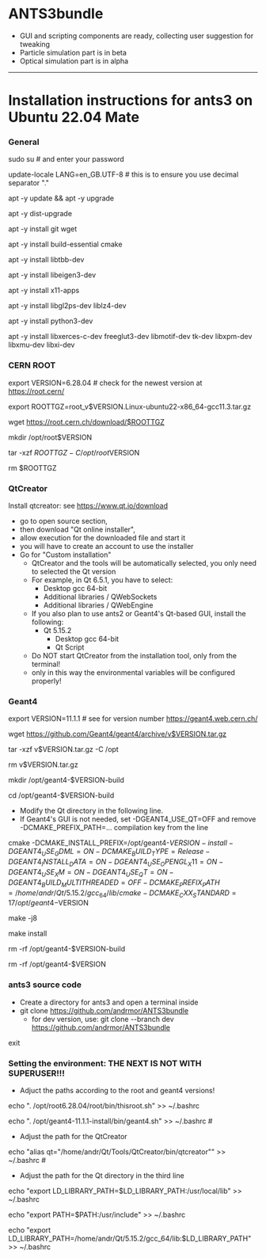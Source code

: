 # ANTS3bundle

* GUI and scripting components are ready, collecting user suggestion for tweaking
* Particle simulation part is in beta
* Optical simulation part is in alpha

---

# Installation instructions for ants3 on Ubuntu 22.04 Mate

### General

sudo su      # and enter your password

update-locale LANG=en_GB.UTF-8       # this is to ensure you use decimal separator "."

apt -y update && apt -y upgrade

apt -y dist-upgrade

apt -y install git wget

apt -y install build-essential cmake

apt -y install libtbb-dev

apt -y install libeigen3-dev

apt -y install x11-apps

apt -y install libgl2ps-dev liblz4-dev

apt -y install python3-dev

apt -y install libxerces-c-dev freeglut3-dev libmotif-dev tk-dev libxpm-dev libxmu-dev libxi-dev

### CERN ROOT
export VERSION=6.28.04     # check for the newest version at https://root.cern/

export ROOTTGZ=root_v$VERSION.Linux-ubuntu22-x86_64-gcc11.3.tar.gz

wget https://root.cern.ch/download/$ROOTTGZ

mkdir /opt/root$VERSION

tar -xzf $ROOTTGZ -C /opt/root$VERSION

rm $ROOTTGZ

### QtCreator
Install qtcreator: see https://www.qt.io/download
* go to open source section, 
* then download "Qt online installer",
* allow execution for the downloaded file and start it
* you will have to create an account to use the installer
* Go for "Custom installation"
    * QtCreator and the tools will be automatically selected, you only need to selected the Qt version
    * For example, in Qt 6.5.1, you have to select:
      * Desktop gcc 64-bit
      * Additional libraries / QWebSockets
      * Additional libraries / QWebEngine
    * If you also plan to use ants2 or Geant4's Qt-based GUI, install the following:
        * Qt 5.15.2
           * Desktop gcc 64-bit
           * Qt Script
   * Do NOT start QtCreator from the installation tool, only from the terminal!
   *   only in this way the environmental variables will be configured properly!

### Geant4
export VERSION=11.1.1         # see for version number https://geant4.web.cern.ch/

wget https://github.com/Geant4/geant4/archive/v$VERSION.tar.gz

tar -xzf v$VERSION.tar.gz -C /opt

rm v$VERSION.tar.gz

mkdir /opt/geant4-$VERSION-build

cd /opt/geant4-$VERSION-build

* Modify the Qt directory in the following line.
* If Geant4's GUI is not needed, set -DGEANT4_USE_QT=OFF and remove -DCMAKE_PREFIX_PATH=... compilation key from the line

cmake -DCMAKE_INSTALL_PREFIX=/opt/geant4-$VERSION-install -DGEANT4_USE_GDML=ON -DCMAKE_BUILD_TYPE=Release -DGEANT4_INSTALL_DATA=ON -DGEANT4_USE_OPENGL_X11=ON -DGEANT4_USE_XM=ON -DGEANT4_USE_QT=ON -DGEANT4_BUILD_MULTITHREADED=OFF -DCMAKE_PREFIX_PATH=/home/andr/Qt/5.15.2/gcc_64/lib/cmake -DCMAKE_CXX_STANDARD=17 /opt/geant4-$VERSION

make -j8

make install

rm -rf /opt/geant4-$VERSION-build

rm -rf /opt/geant4-$VERSION

### ants3 source code
* Create a directory for ants3 and open a terminal inside
* git clone https://github.com/andrmor/ANTS3bundle
   * for dev version, use: git clone --branch dev https://github.com/andrmor/ANTS3bundle

exit

### Setting the environment: THE NEXT IS NOT WITH SUPERUSER!!!

* Adjuct the paths according to the root and geant4 versions!

echo ". /opt/root6.28.04/root/bin/thisroot.sh" >> ~/.bashrc

echo ". /opt/geant4-11.1.1-install/bin/geant4.sh" >> ~/.bashrc
              #  
* Adjust the path for the QtCreator

echo "alias qt="/home/andr/Qt/Tools/QtCreator/bin/qtcreator"" >> ~/.bashrc
              #
* Adjust the path for the Qt directory in the third line

echo "export LD_LIBRARY_PATH=\$LD_LIBRARY_PATH:/usr/local/lib" >>  ~/.bashrc

echo "export PATH=\$PATH:/usr/include" >>  ~/.bashrc

echo "export LD_LIBRARY_PATH=/home/andr/Qt/5.15.2/gcc_64/lib:\$LD_LIBRARY_PATH" >>  ~/.bashrc

